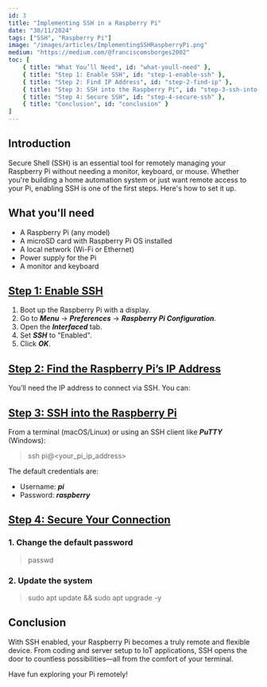 ```yaml
---
id: 3
title: "Implementing SSH in a Raspberry Pi"
date: "30/11/2024"
tags: ["SSH", "Raspberry Pi"]
image: "/images/articles/ImplementingSSHRaspberryPi.png"
medium: "https://medium.com/@franciscomsborges2002"
toc: [
    { title: "What You’ll Need", id: "what-youll-need" },
    { title: "Step 1: Enable SSH", id: "step-1-enable-ssh" },
    { title: "Step 2: Find IP Address", id: "step-2-find-ip" },
    { title: "Step 3: SSH into the Raspberry Pi", id: "step-3-ssh-into-pi" },
    { title: "Step 4: Secure SSH", id: "step-4-secure-ssh" },
    { title: "Conclusion", id: "conclusion" }
]
---
```


## Introduction

Secure Shell (SSH) is an essential tool for remotely managing your Raspberry Pi without needing a monitor, keyboard, or mouse. Whether you're building a home automation system or just want remote access to your Pi, enabling SSH is one of the first steps. Here's how to set it up.

## What you'll need

- A Raspberry Pi (any model)
- A microSD card with Raspberry Pi OS installed
- A local network (Wi-Fi or Ethernet)
- Power supply for the Pi
- A monitor and keyboard

## [Step 1: Enable SSH](#step-1-enable-ssh)

1. Boot up the Raspberry Pi with a display.
2. Go to **_Menu_** → **_Preferences_** → **_Raspberry Pi Configuration_**.
3. Open the **_Interfaced_** tab.
4. Set **_SSH_** to "Enabled".
5. Click **_OK_**.

## [Step 2: Find the Raspberry Pi’s IP Address](#step-2-find-ip)

You’ll need the IP address to connect via SSH. You can:

## [Step 3: SSH into the Raspberry Pi](#step-3-ssh-into-pi)

From a terminal (macOS/Linux) or using an SSH client like **_PuTTY_** (Windows):

> ssh pi@<your_pi_ip_address>

The default credentials are:

- Username: **_pi_**
- Password: **_raspberry_**

## [Step 4: Secure Your Connection](#step-4-secure-ssh)

### 1. Change the default password

> passwd

### 2. Update the system

> sudo apt update && sudo apt upgrade -y

## Conclusion

With SSH enabled, your Raspberry Pi becomes a truly remote and flexible device. From coding and server setup to IoT applications, SSH opens the door to countless possibilities—all from the comfort of your terminal.

Have fun exploring your Pi remotely!
